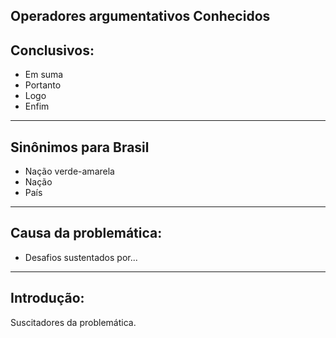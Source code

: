 ## Operadores argumentativos Conhecidos

## Conclusivos:
- Em suma
- Portanto
- Logo
- Enfim


---
## Sinônimos para Brasil

- Nação verde-amarela
- Nação
- País
---

## Causa da problemática:

- Desafios sustentados por...

---
## Introdução:

Suscitadores da problemática.

